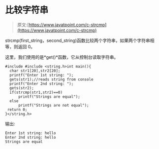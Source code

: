 # 比较字符串

> 原文:[https://www.javatpoint.com/c-strcmp](https://www.javatpoint.com/c-strcmp)

strcmp(first_string，second_string)函数比较两个字符串，如果两个字符串相等，则返回 0。

这里，我们使用的是*get()*函数，它从控制台读取字符串。

```
#include #include <string.h>int main(){  
  char str1[20],str2[20];  
  printf("Enter 1st string: ");  
  gets(str1);//reads string from console  
  printf("Enter 2nd string: ");  
  gets(str2);  
  if(strcmp(str1,str2)==0)  
      printf("Strings are equal");  
  else  
      printf("Strings are not equal");  
 return 0;  
}</string.h> 
```

输出:

```
Enter 1st string: hello
Enter 2nd string: hello
Strings are equal

```